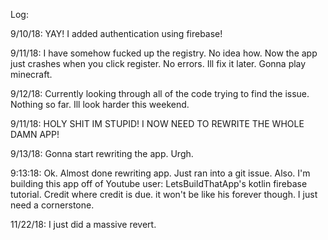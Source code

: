 Log:

9/10/18: YAY! I added authentication using firebase! 

9/11/18: I have somehow fucked up the registry. No idea how. Now the app just crashes when you click register. No errors. Ill fix it later. Gonna play minecraft.

9/12/18: Currently looking through all of the code trying to find the issue. Nothing so far. Ill look harder this weekend. 

9/11/18: HOLY SHIT IM STUPID! I NOW NEED TO REWRITE THE WHOLE DAMN APP!

9/13/18: Gonna start rewriting the app. Urgh.

9:13:18: Ok. Almost done rewriting app. Just ran into a git issue. Also. I'm building this app off of Youtube user: LetsBuildThatApp's kotlin firebase tutorial. Credit where credit is due. it won't be like his forever though. I just need a cornerstone.

11/22/18: I just did a massive revert.